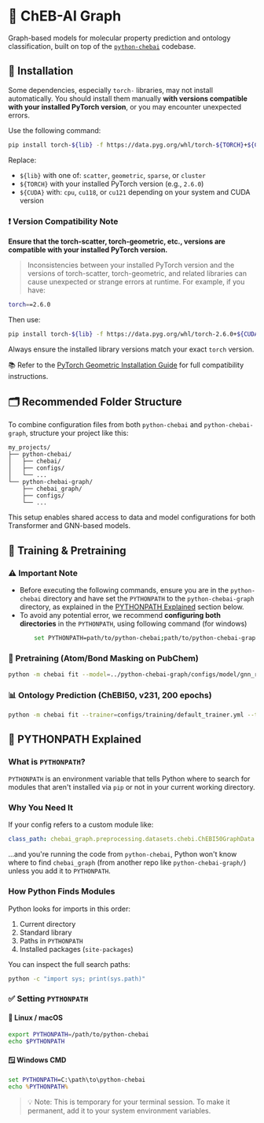 
# 🧪 ChEB-AI Graph

Graph-based models for molecular property prediction and ontology classification, built on top of the [`python-chebai`](https://github.com/ChEB-AI/python-chebai) codebase.



## 🔧 Installation

Some dependencies, especially `torch-` libraries, may not install automatically. You should install them manually **with versions compatible with your installed PyTorch version**, or you may encounter unexpected errors.

Use the following command:

```bash
pip install torch-${lib} -f https://data.pyg.org/whl/torch-${TORCH}+${CUDA}.html
```

Replace:

- `${lib}` with one of: `scatter`, `geometric`, `sparse`, or `cluster`
- `${TORCH}` with your installed PyTorch version (e.g., `2.6.0`)
- `${CUDA}` with: `cpu`, `cu118`, or `cu121` depending on your system and CUDA version

### ❗ Version Compatibility Note

**Ensure that the torch-scatter, torch-geometric, etc., versions are compatible with your installed PyTorch version.**  
>Inconsistencies between your installed PyTorch version and the versions of torch-scatter, torch-geometric, and related libraries can cause unexpected or strange errors at runtime.
For example, if you have:

```bash
torch==2.6.0
```

Then use:

```bash
pip install torch-${lib} -f https://data.pyg.org/whl/torch-2.6.0+${CUDA}.html
```

Always ensure the installed library versions match your exact `torch` version.

📚 Refer to the [PyTorch Geometric Installation Guide](https://pytorch-geometric.readthedocs.io/en/latest/install/installation.html) for full compatibility instructions.



## 🗂 Recommended Folder Structure

To combine configuration files from both `python-chebai` and `python-chebai-graph`, structure your project like this:

```
my_projects/
├── python-chebai/
│   ├── chebai/
│   ├── configs/
│   └── ...
└── python-chebai-graph/
    ├── chebai_graph/
    ├── configs/
    └── ...
```

This setup enables shared access to data and model configurations for both Transformer and GNN-based models.



## 🚀 Training & Pretraining

### ⚠️ Important Note

- Before executing the following commands, ensure you are in the `python-chebai` directory and have set the `PYTHONPATH` to the `python-chebai-graph` directory, as explained in the [PYTHONPATH Explained](#-pythonpath-explained) section below.
- To avoid any potential error, we recommend **configuring both directories** in the `PYTHONPATH`, using following command (for windows)
  ```bash
      set PYTHONPATH=path/to/python-chebai;path/to/python-chebai-graph
  ```

  

### 🧠 Pretraining (Atom/Bond Masking on PubChem)

```bash
python -m chebai fit --model=../python-chebai-graph/configs/model/gnn_resgated_pretrain.yml --data=../python-chebai-graph/configs/data/pubchem_graph.yml --trainer=configs/training/pretraining_trainer.yml
```


### 📊 Ontology Prediction (ChEBI50, v231, 200 epochs)

```bash
python -m chebai fit --trainer=configs/training/default_trainer.yml --trainer.callbacks=configs/training/default_callbacks.yml --model=../python-chebai-graph/configs/model/gnn_res_gated.yml --model.train_metrics=configs/metrics/micro-macro-f1.yml --model.val_metrics=configs/metrics/micro-macro-f1.yml --model.test_metrics=configs/metrics/micro-macro-f1.yml --data=../python-chebai-graph/configs/data/chebi50_graph_properties.yml --model.criterion=configs/loss/bce.yml --data.init_args.batch_size=40 --data.init_args.num_workers=12 --data.init_args.chebi_version=231 --trainer.logger.init_args.name=chebi50_bce_unweighted_resgatedgraph --trainer.min_epochs=200 --trainer.max_epochs=200 --model.pass_loss_kwargs=false
```



## 🧭 PYTHONPATH Explained

### What is `PYTHONPATH`?

`PYTHONPATH` is an environment variable that tells Python where to search for modules that aren't installed via `pip` or not in your current working directory.

### Why You Need It

If your config refers to a custom module like:

```yaml
class_path: chebai_graph.preprocessing.datasets.chebi.ChEBI50GraphData
```

...and you're running the code from `python-chebai`, Python won't know where to find `chebai_graph` (from another repo like `python-chebai-graph/`) unless you add it to `PYTHONPATH`.


### How Python Finds Modules

Python looks for imports in this order:

1. Current directory
2. Standard library
3. Paths in `PYTHONPATH`
4. Installed packages (`site-packages`)

You can inspect the full search paths:

```bash
python -c "import sys; print(sys.path)"
```



### ✅ Setting `PYTHONPATH`

#### 🐧 Linux / macOS

```bash
export PYTHONPATH=/path/to/python-chebai
echo $PYTHONPATH
```

#### 🪟 Windows CMD

```cmd
set PYTHONPATH=C:\path\to\python-chebai
echo %PYTHONPATH%
```

> 💡 Note: This is temporary for your terminal session. To make it permanent, add it to your system environment variables.
